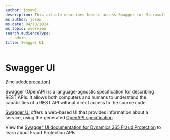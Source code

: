 ```yaml
---
author: josaw1
description: This article describes how to access Swagger for Microsoft Dynamics 365 Fraud Protection.
ms.author: josaw
ms.date: 04/10/2024
ms.topic: overview
search.audienceType:
  - admin
title: Swagger UI
---
```


# Swagger UI

[!include[deprecation](includes/deprecation.md)]

Swagger (OpenAPI) is a language-agnostic specification for describing REST APIs. It allows both computers and humans to understand the capabilities of a REST API without direct access to the source code.

[Swagger UI](https://swagger.io/tools/swagger-ui/) offers a web-based UI that provides information about a service, using the generated [OpenAPI specification](https://swagger.io/specification/). 

View the [Swagger UI documentation for Dynamics 365 Fraud Protection](https://dfpswagger.azurewebsites.net/index.html) to learn about Fraud Protection APIs.
